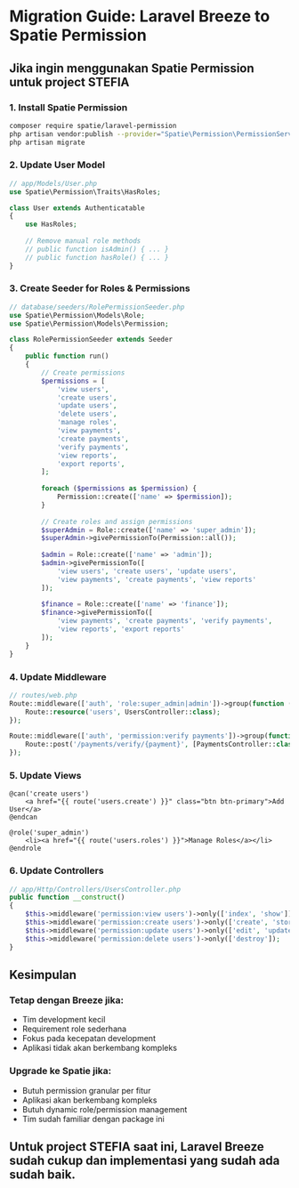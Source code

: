 # Migration Guide: Laravel Breeze to Spatie Permission

## Jika ingin menggunakan Spatie Permission untuk project STEFIA

### 1. Install Spatie Permission
```bash
composer require spatie/laravel-permission
php artisan vendor:publish --provider="Spatie\Permission\PermissionServiceProvider"
php artisan migrate
```

### 2. Update User Model
```php
// app/Models/User.php
use Spatie\Permission\Traits\HasRoles;

class User extends Authenticatable
{
    use HasRoles;
    
    // Remove manual role methods
    // public function isAdmin() { ... }
    // public function hasRole() { ... }
}
```

### 3. Create Seeder for Roles & Permissions
```php
// database/seeders/RolePermissionSeeder.php
use Spatie\Permission\Models\Role;
use Spatie\Permission\Models\Permission;

class RolePermissionSeeder extends Seeder
{
    public function run()
    {
        // Create permissions
        $permissions = [
            'view users',
            'create users',
            'update users', 
            'delete users',
            'manage roles',
            'view payments',
            'create payments',
            'verify payments',
            'view reports',
            'export reports',
        ];
        
        foreach ($permissions as $permission) {
            Permission::create(['name' => $permission]);
        }
        
        // Create roles and assign permissions
        $superAdmin = Role::create(['name' => 'super_admin']);
        $superAdmin->givePermissionTo(Permission::all());
        
        $admin = Role::create(['name' => 'admin']);
        $admin->givePermissionTo([
            'view users', 'create users', 'update users',
            'view payments', 'create payments', 'view reports'
        ]);
        
        $finance = Role::create(['name' => 'finance']);
        $finance->givePermissionTo([
            'view payments', 'create payments', 'verify payments',
            'view reports', 'export reports'
        ]);
    }
}
```

### 4. Update Middleware
```php
// routes/web.php
Route::middleware(['auth', 'role:super_admin|admin'])->group(function () {
    Route::resource('users', UsersController::class);
});

Route::middleware(['auth', 'permission:verify payments'])->group(function () {
    Route::post('/payments/verify/{payment}', [PaymentsController::class, 'verify']);
});
```

### 5. Update Views
```blade
@can('create users')
    <a href="{{ route('users.create') }}" class="btn btn-primary">Add User</a>
@endcan

@role('super_admin')
    <li><a href="{{ route('users.roles') }}">Manage Roles</a></li>
@endrole
```

### 6. Update Controllers
```php
// app/Http/Controllers/UsersController.php
public function __construct()
{
    $this->middleware('permission:view users')->only(['index', 'show']);
    $this->middleware('permission:create users')->only(['create', 'store']);
    $this->middleware('permission:update users')->only(['edit', 'update']);
    $this->middleware('permission:delete users')->only(['destroy']);
}
```

## Kesimpulan

### Tetap dengan Breeze jika:
- Tim development kecil
- Requirement role sederhana
- Fokus pada kecepatan development
- Aplikasi tidak akan berkembang kompleks

### Upgrade ke Spatie jika:
- Butuh permission granular per fitur
- Aplikasi akan berkembang kompleks
- Butuh dynamic role/permission management
- Tim sudah familiar dengan package ini

## Untuk project STEFIA saat ini, **Laravel Breeze sudah cukup** dan implementasi yang sudah ada sudah baik.
